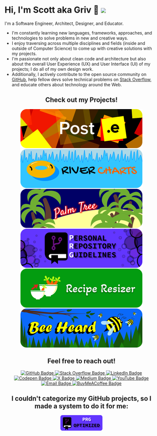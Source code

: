 <!-- Begin README -->

# Hi, I'm Scott aka Griv 👋 ![](https://komarev.com/ghpvc/?username=scottgriv&color=orange&style=flat-square&label=Profile+Views)

I'm a Software Engineer, Architect, Designer, and Educator.
- I'm constantly learning new languages, frameworks, approaches, and technologies to solve problems in new and creative ways.
- I enjoy traversing across multiple disciplines and fields (inside and outside of Computer Science) to come up with creative solutions with my projects. 
- I'm passionate not only about clean code and architecture but also about the overall User Experience (UX) and User Interface (UI) of my projects; I do all of my own design work.
- Additionally, I actively contribute to the open source community on [GitHub](https://github.com/scottgriv), help fellow devs solve technical problems on [Stack Overflow](https://stackoverflow.com/users/3092847), and educate others about technology around the Web.

<h2 align="center"><b>Check out my Projects!</b></h2>
<div align="center">
        <a href="https://github.com/scottgriv/Post.e" target="_blank">
            <img src="./docs/images/post-e-banner_small-rounded.png" alt="Post.e Banner" width="400" height="128"/>
        </a>
        <a href="https://github.com/scottgriv/River-Charts" target="_blank">
            <img src="./docs/images/river-charts-banner_small-rounded.png" alt="River Charts Banner" width="400" height="128"/>
        </a>
        <a href="https://github.com/scottgriv/Palm-Tree" target="_blank">
            <img src="./docs/images/palm-tree-banner_small-rounded.png"alt="Palm Tree Banner" width="400" height="128"/>
        </a>
        <a href="https://github.com/scottgriv/PRG-Personal-Repository-Guidelines" target="_blank">
            <img src="./docs/images/prg-banner_small-rounded.png" alt="PRG Banner" width="400" height="128"/>
        </a>
        <a href="https://reciperesizer.com" target="_blank">
            <img src="./docs/images/recipe-resizer-banner_small-rounded.png" alt="Recipe Resizer Banner" width="400" height="128"/>
        </a>
        <a href="https://beeheard.com" target="_blank">
            <img src="./docs/images/bee-heard-banner_small-rounded.png" alt="Bee Heard Banner" width="400" height="128"/>
        </a>
</div>

<h2 align="center"><b>Feel free to reach out!</b></h2>

<p align="center">
    <a href="https://github.com/scottgriv" target="_blank">
        <img src="https://img.shields.io/badge/github-follow-9031AC?style=for-the-badge&logo=github&color=9031AC" alt="GitHub Badge" />
    </a>
    <a href="https://stackoverflow.com/users/3092847" target="_blank">
        <img src="https://img.shields.io/badge/stackoverflow-up_vote-FF7F1F?style=for-the-badge&logo=stackoverflow&color=FF7F1F" alt="Stack Overflow Badge" />
    </a>
    <a href="https://linkedin.com/in/scottgrivner/" target="_blank">
        <img src="https://img.shields.io/badge/linkedin-connect-0B65C2?style=for-the-badge&logo=linkedin&color=0B65C2" alt="LinkedIn Badge" />
    </a>
    <br>
    <a href="https://codepen.io/scottgriv" target="_blank">
        <img src="https://img.shields.io/badge/codepen-follow-FFFFFF?style=for-the-badge&logo=codepen&color=FFFFFF" alt="Codepen Badge" />
    </a>
    <a href="https://twitter.com/scottgrivner" target="_blank">
        <img src="https://img.shields.io/badge/X-follow-000000?style=for-the-badge&logo=x&color=000000" alt="X Badge" />
    </a>
    <a href="https://medium.com/@scottgrivner" target="_blank">
        <img src="https://img.shields.io/badge/medium-follow-34AA46?style=for-the-badge&logo=medium&color=34AA46" alt="Medium Badge" />
    </a>
    <a href="https://www.youtube.com/@scottgrivner" target="_blank" >
        <img src="https://img.shields.io/badge/youtube-subscribe-FF1612?style=for-the-badge&logo=youtube&color=FF1612" alt="YouTube Badge" />
    </a>
    <br>
    <a href="mailto:scott.grivner@gmail.com" target="_blank">
        <img src="https://img.shields.io/badge/gmail-contact me-DC4233?style=for-the-badge&logo=gmail" alt="Email Badge" />
    </a>
    <a href="https://www.buymeacoffee.com/scottgriv" target="_blank">
        <img src="https://img.shields.io/badge/buy me a coffee-support me-FEDE1F?style=for-the-badge&logo=buymeacoffee&color=FEDE1F" alt="BuyMeACoffee Badge" />
    </a>
</p>
<h2 align="center"><b>I couldn't categorize my GitHub projects, so I made a system to do it for me:</b></h2>
<p align="center">
    <a href="https://scottgriv.github.io/PRG-Personal-Repository-Guidelines" target="_blank">
        <img src="./docs/images/prg_optimized.png" alt="Optimized" width="138" height="51" />
    </a>
</p>

<!-- End README -->